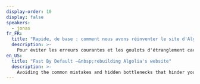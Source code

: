 ```yaml
---
display-order: 10
display: false
speakers:
  - jonas
fr_FR:
  title: "Rapide, de base : comment nous avons réinventer le site d'Algolia"
  description: >-
    Pour éviter les erreurs courantes et les goulots d'étranglement cachés qui empêchent votre site d'aller vite sur tous les appareils et dans toutes les conditions réseau envisagées, il est nécessaire de considérer plusieurs options et de choisir celle qui fonctionne le mieux pour vous. Vous découvrirez que les bonnes pratiques et les conseils courants ne s'appliqueronnt pas toujours et vous pourriez même constater qu'ils nuisent à la performance de votre site Web.
en_US:
  title: "Fast By Default –&nbsp;rebuilding Algolia's website"
  description: >-
    Avoiding the common mistakes and hidden bottlenecks that hinder your site from going fast on all devices and different network conditions by considering multiple options and choosing the one that works best for you. Best practices and common tips do not always apply and you might actually find that they hurt your website’s performance.
---
```

